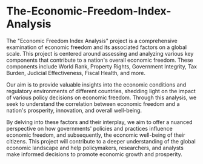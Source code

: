 # The-Economic-Freedom-Index-Analysis


The "Economic Freedom Index Analysis" project is a comprehensive examination of economic freedom and its associated factors on a global scale. This project is centered around assessing and analyzing various key components that contribute to a nation's overall economic freedom. These components include World Rank, Property Rights, Government Integrity, Tax Burden, Judicial Effectiveness, Fiscal Health, and more.

Our aim is to provide valuable insights into the economic conditions and regulatory environments of different countries, shedding light on the impact of various policy decisions on economic freedom. Through this analysis, we seek to understand the correlation between economic freedom and a nation's prosperity, innovation, and overall well-being.

By delving into these factors and their interplay, we aim to offer a nuanced perspective on how governments' policies and practices influence economic freedom, and subsequently, the economic well-being of their citizens. This project will contribute to a deeper understanding of the global economic landscape and help policymakers, researchers, and analysts make informed decisions to promote economic growth and prosperity.

